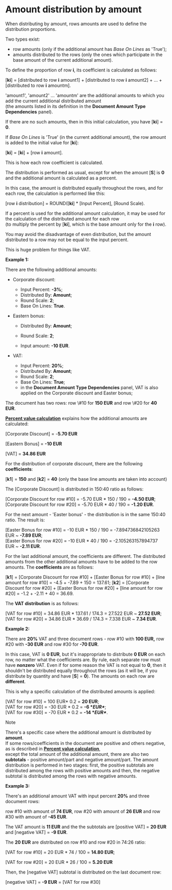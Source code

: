 # Amount distribution by amount

When distributing by amount, rows amounts are used to define the distribution proportions. 

Two types exist:

- row amounts (only if the additional amount has _Base On Lines_ as 'True');
- amounts distributed to the rows (only the ones which  participate in the base amount of the current additional amount).

To define the proportion of row **i**, its coefficient is calculated as follows:

[**ki**] = [distributed to row **i** amount1] + [distributed to row **i** amount2] + ... + [distributed to row **i** amountm].

'amount1', 'amount2' ... 'amountm' are the additional amounts to which you add the current additional distributed amount <br> (the amounts listed in its definition in the **Document Amount Type Dependencies** panel). 

If there are no such amounts, thеn in this initial calculation, you have [**ki**] = **0**. 

If _Base On Lines_ is 'True' (in the current additional amount), the row amount is added to the initial value for [**ki**]:

[**ki**] = [**ki**] + [row **i** amount].

This is how each row coefficient is calculated. 

Тhe distribution is performed as usual, except for when the amount [**S**] is **0** and the additional amount is calculated as a percent. 

In this case, the amount is distributed equally throughout the rows, and for each row, the calculation is performed like this:

[row **i** distribution] = ROUND([**ki**] * [Input Percent], [Round Scale).

If a percent is used for the additional amount calculation, it may be used for the calculation of the distributed amount for each row <br> (to multiply the percent by [**ki**], which is the base amount only for the **i** row).

You may avoid the disadvantage of even distribution, but the amount distributed to a row may not be equal to the input percent. 

This is huge problem for things like VAT.

**Example 1:**

There are the following additional amounts:

- Corporate discount:

  - Input Percent: **-3%**;
  - Distributed By: **Amount**;
  - Round Scale: **2**;
  - Base On Lines: **True**.

- Eastern bonus:

  - Distributed By: **Amount**;
  - Round Scale: **2**;

  - Input amount: **-10 EUR**.

- VAT:

  - Input Percent: **20%**;
  - Distributed By: **Amount**;
  - Round Scale: **2**;
  - Base On Lines: **True**;
  - in the **Document Amount Type Dependencies** panel, VAT is also applied on the Corporate discount and Easter bonus;

The document has two rows: row \\#10 for **150 EUR** and row \\#20 for **40 EUR**. 

**[Percent value calculation](https://docs.erp.net/tech/advanced/document-amounts/amounts-calculation/percent-calculation.html)** explains how the additional amounts are calculated:

[Corporate Discount] = -**5.70 EUR**

[Eastern Bonus] = **-10 EUR**

[VAT] = **34.86 EUR**

For the distribution of corporate discount, there are the following **coefficients**: 

[**k1**] = **150** and [**k2**] = **40** (only the base line amounts are taken into account)

The [Corporate Discount] is distributed in 150:40 ratio as follows:

[Corporate Discount for row \#10] = -5.70 EUR * 150 / 190 = **-4.50 EUR**; <br>
[Corporate Discount for row \#20] = -5.70 EUR * 40 / 190 = **-1.20 EUR**.

For the next amount - 'Easter bonus' - the distribution is in the same 150:40 ratio. The result is:

[Easter Bonus for row \#10] = -10 EUR * 150 / 190 = -7.894736842105263 EUR ~ **-7.89 EUR**; <br>
[Easter Bonus for row \#20] = -10 EUR * 40 / 190 = -2.105263157894737 EUR ~ **-2.11 EUR**.

For the last additional amount, the coefficients are different. The distributed amounts from the other additional amounts have to be  added to the row amounts. The **coefficients** are as follows:

[**k1**] = [Corporate Discount for row \#10] + [Easter Bonus for row \#10] + [line amount for row \#10] = -4.5 + -7.89 + 150 = 137.61;
[**k2**] = [Corporate Discount for row \#20] + [Easter Bonus for row \#20] + [line amount for row \#20] = -1.2 + -2.11 + 40 = 36.69.

The **VAT distribution** is as follows:

[VAT for row \#10] = 34.86 EUR * 137.61 / 174.3 = 27.522 EUR ~ **27.52 EUR**; <br>
[VAT for row \#20] = 34.86 EUR * 36.69 / 174.3 = 7.338 EUR ~ **7.34 EUR**.

**Example 2:**

There are **20%** VAT and three document rows - row \#10 with **100 EUR,** row \#20 with **-30 EUR** and row \#30 for **-70 EUR**. 

In this case, VAT is **0 EUR**, but it's inappropriate to distribute **0 EUR** on each row, no matter what the coefficients are. By rule, each separate row must have **nonzero** VAT. Even if for some reason the VAT is not equal to **0**, then it shouldn't be distributed equally throughout the rows (as it will be, if you distribute by quantity and have [**S**] = **0**). The amounts on each row are **different**. 

This is why a specific calculation of the distributed amounts is applied:

[VAT for row \#10] = 100 EUR* 0.2 = **20 EUR**; <br>
[VAT for row \#20] = -30 EUR * 0.2 = **-6 \**EUR\****; <br>
[VAT for row \#30] = -70 EUR * 0.2 = **-14 \**EUR\****. <br>

> [!NOTE] 
> 
> There's a specific case where the additional amount is distributed by **amount**. <br> If some rows/coefficients in the document are positive and others negative, as is described in **[Percent value calculation](https://docs.erp.net/tech/advanced/document-amounts/amounts-calculation/percent-calculation.html)**, <br> except the total amount of the additional amount, there are also two **subtotals** - positive amount/part and negative amount/part. The amount distribution is performed in two stages: first, the positive subtotals are distributed among the rows with positive amounts and then, the negative subtotal is distributed among the rows with negative amounts. 

**Example 3:**

There's an additional amount VAT with input percent **20%** and three document rows:

row \#10 with amount of **74 EUR**, row \#20 with amount of **26 EUR** and row \#30 with amount of **-45 EUR**. 

The VAT amount is **11 EUR** and the the subtotals are [positive VAT] = **20 EUR** and [negative VAT] = **-9 EUR**. 

The **20 EUR** are distributed on row \#10 and row \#20 in 74:26 ratio:

[VAT for row \#10] = 20 EUR * 74 / 100 = **14.80 EUR**;

[VAT for row \#20] = 20 EUR * 26 / 100 = **5.20 EUR**

Then, the [negative VAT] subtotal is distributed on the last document row: 

[negative VAT] = **-9 EUR** = [VAT for row \#30]
